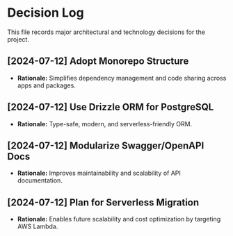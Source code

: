 # Decision Log

This file records major architectural and technology decisions for the project.

## [2024-07-12] Adopt Monorepo Structure
- **Rationale:** Simplifies dependency management and code sharing across apps and packages.

## [2024-07-12] Use Drizzle ORM for PostgreSQL
- **Rationale:** Type-safe, modern, and serverless-friendly ORM.

## [2024-07-12] Modularize Swagger/OpenAPI Docs
- **Rationale:** Improves maintainability and scalability of API documentation.

## [2024-07-12] Plan for Serverless Migration
- **Rationale:** Enables future scalability and cost optimization by targeting AWS Lambda. 